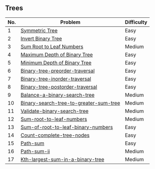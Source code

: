 ## Trees

| No.  | Problem                                           | Difficulty |
|----|---------------------------------------------------|------------|
| 1  | [Symmetric Tree](https://leetcode.com/problems/symmetric-tree/)                                         | Easy       |
| 2  | [Invert Binary Tree](https://leetcode.com/problems/invert-binary-tree/)                                   | Easy       |
| 3  | [Sum Root to Leaf Numbers](https://leetcode.com/problems/sum-root-to-leaf-numbers/)                       | Medium     |
| 4  | [Maximum Depth of Binary Tree](https://leetcode.com/problems/maximum-depth-of-binary-tree/)               | Easy       |
| 5  | [Minimum Depth of Binary Tree](https://leetcode.com/problems/minimum-depth-of-binary-tree/)               | Easy       |
| 6  | [Binary-tree-preorder-traversal](https://leetcode.com/problems/binary-tree-preorder-traversal/)               | Easy       |
| 7  | [Binary-tree-inorder-traversal](https://leetcode.com/problems/binary-tree-inorder-traversal/)               | Easy       |
| 8  | [Binary-tree-postorder-traversal](https://leetcode.com/problems/binary-tree-postorder-traversal/)               | Easy       |
| 9  | [Balance-a-binary-search-tree](https://leetcode.com/problems/balance-a-binary-search-tree/)               | Medium      |
| 10  | [Binary-search-tree-to-greater-sum-tree](https://leetcode.com/problems/binary-search-tree-to-greater-sum-tree/)               | Medium      |
| 11  | [Validate-binary-search-tree](https://leetcode.com/problems/validate-binary-search-tree/)  | Medium      |
| 12  | [Sum-root-to-leaf-numbers](https://leetcode.com/problems/sum-root-to-leaf-numbers/)  | Medium      |
| 13  | [Sum-of-root-to-leaf-binary-numbers](https://leetcode.com/problems/sum-of-root-to-leaf-binary-numbers/)  | Easy |
| 14  | [Count-complete-tree-nodes](https://leetcode.com/problems/count-complete-tree-nodes/)  | Easy |
| 15  | [Path-sum](https://leetcode.com/problems/path-sum/)  | Easy |
| 16  | [Path-sum-ii](https://leetcode.com/problems/path-sum-ii/)  | Medium |
| 17  | [Kth-largest-sum-in-a-binary-tree](https://leetcode.com/problems/kth-largest-sum-in-a-binary-tree/)  | Medium |
